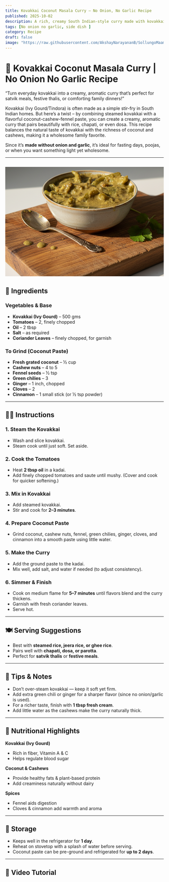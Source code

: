 ```yaml
---
title: Kovakkai Coconut Masala Curry – No Onion, No Garlic Recipe  
published: 2025-10-02  
description: A rich, creamy South Indian-style curry made with kovakkai, coconut, cashews, and aromatic spices — a wholesome satvik dish without onion or garlic!  
tags: [No onion no garlic, side dish ]  
category: Recipe  
draft: false  
image: "https://raw.githubusercontent.com/AkshayNarayananB/SollungoMaami/master/images/kovakkai_coconut_masala.png" 
---
```


# 🥥 Kovakkai Coconut Masala Curry | No Onion No Garlic Recipe  

“Turn everyday kovakkai into a creamy, aromatic curry that’s perfect for satvik meals, festive thalis, or comforting family dinners!” 

Kovakkai (Ivy Gourd/Tindora) is often made as a simple stir-fry in South Indian homes. But here’s a twist – by combining steamed kovakkai with a flavorful coconut-cashew-fennel paste, you can create a creamy, aromatic curry that pairs beautifully with rice, chapati, or even dosa. This recipe balances the natural taste of kovakkai with the richness of coconut and cashews, making it a wholesome family favorite.

Since it’s **made without onion and garlic**, it’s ideal for fasting days, poojas, or when you want something light yet wholesome.  

---
![Kovakkai Coconut Masala](https://raw.githubusercontent.com/AkshayNarayananB/SollungoMaami/master/images/kovakkai_coconut_masala.png)
---

## 🛒 Ingredients  

### Vegetables & Base  
- **Kovakkai (Ivy Gourd)** – 500 gms  
- **Tomatoes** – 2, finely chopped  
- **Oil** – 2 tbsp  
- **Salt** – as required  
- **Coriander Leaves** – finely chopped, for garnish  

### To Grind (Coconut Paste)  
- **Fresh grated coconut** – ½ cup  
- **Cashew nuts** – 4 to 5  
- **Fennel seeds** – ½ tsp  
- **Green chilies** – 3  
- **Ginger** – 1 inch, chopped  
- **Cloves** – 2  
- **Cinnamon** – 1 small stick (or ½ tsp powder)  

---

## 👩‍🍳 Instructions  

### 1. Steam the Kovakkai  
- Wash and slice kovakkai.  
- Steam cook until just soft. Set aside.  

### 2. Cook the Tomatoes  
- Heat **2 tbsp oil** in a kadai.  
- Add finely chopped tomatoes and saute until mushy. (Cover and cook for quicker softening.)  

### 3. Mix in Kovakkai  
- Add steamed kovakkai.  
- Stir and cook for **2–3 minutes**.  

### 4. Prepare Coconut Paste  
- Grind coconut, cashew nuts, fennel, green chilies, ginger, cloves, and cinnamon into a smooth paste using little water.  

### 5. Make the Curry  
- Add the ground paste to the kadai.  
- Mix well, add salt, and water if needed (to adjust consistency).  

### 6. Simmer & Finish  
- Cook on medium flame for **5–7 minutes** until flavors blend and the curry thickens.  
- Garnish with fresh coriander leaves.  
- Serve hot.  

---

## 🍽️ Serving Suggestions  

- Best with **steamed rice, jeera rice, or ghee rice**.  
- Pairs well with **chapati, dosa, or parotta**.  
- Perfect for **satvik thalis** or **festive meals**.  

---

## 🌟 Tips & Notes  

- Don’t over-steam kovakkai — keep it soft yet firm.  
- Add extra green chili or ginger for a sharper flavor (since no onion/garlic is used).  
- For a richer taste, finish with **1 tbsp fresh cream**.  
- Add little water as the cashews make the curry naturally thick.  

---

## 🥦 Nutritional Highlights  

**Kovakkai (Ivy Gourd)**  
- Rich in fiber, Vitamin A & C  
- Helps regulate blood sugar  

**Coconut & Cashews**  
- Provide healthy fats & plant-based protein  
- Add creaminess naturally without dairy  

**Spices**  
- Fennel aids digestion  
- Cloves & cinnamon add warmth and aroma  

---

## 🥡 Storage  

- Keeps well in the refrigerator for **1 day**.  
- Reheat on stovetop with a splash of water before serving.  
- Coconut paste can be pre-ground and refrigerated for **up to 2 days**.  

---

## 🎥 Video Tutorial  

 
